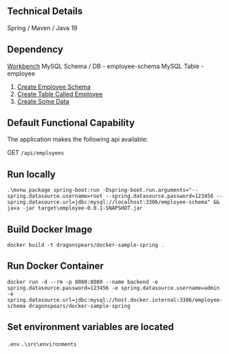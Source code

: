 ## Technical Details

Spring / Maven / Java 19

## Dependency

[Workbench](https://www.mysql.com/products/workbench/)
MySQL Schema / DB - employee-schema
MySQL Table - employee

1. [Create Employee Schema](blob/main/docker-mysql-8/create-schema.sql)
2. [Create Table Called Employee](blob/main/docker-mysql-8/create-table.sql) 
3. [Create Some Data](blob/main/docker-mysql-8/create-data.sql) 

## Default Functional Capability

The application makes the following api available:

GET `/api/employees`

## Run locally

`.\mvnw package spring-boot:run -Dspring-boot.run.arguments="--spring.datasource.username=root --spring.datasource.password=123456 --spring.datasource.url=jdbc:mysql://localhost:3306/employee-schema" && java -jar target\employee-0.0.1-SNAPSHOT.jar`

## Build Docker Image

`docker build -t dragonspears/docker-sample-spring .`

## Run Docker Container

`docker run -d --rm -p 8080:8080 --name backend -e spring.datasource.password=123456 -e spring.datasource.username=admin -e spring.datasource.url=jdbc:mysql://host.docker.internal:3306/employee-schema dragonspears/docker-sample-spring`

## Set environment variables are located

`.env`
`.\src\environments`

